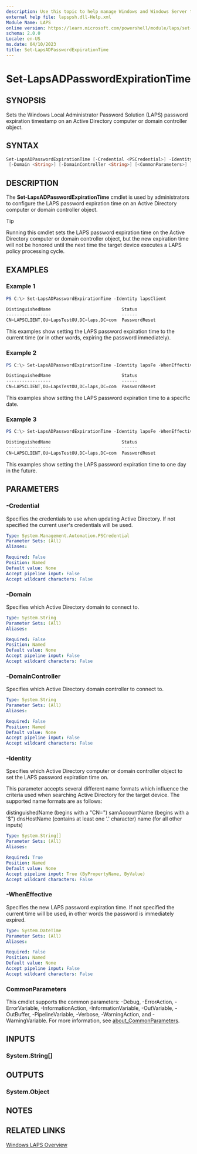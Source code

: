 ```yaml
---
description: Use this topic to help manage Windows and Windows Server technologies with Windows PowerShell.
external help file: lapspsh.dll-Help.xml
Module Name: LAPS
online version: https://learn.microsoft.com/powershell/module/laps/set-lapsadpasswordexpirationtime?view=windowsserver2022-ps&wt.mc_id=ps-gethelp
schema: 2.0.0
Locale: en-US
ms.date: 04/10/2023
title: Set-LapsADPasswordExpirationTime
---
```


# Set-LapsADPasswordExpirationTime

## SYNOPSIS

Sets the Windows Local Administrator Password Solution (LAPS) password expiration timestamp on an
Active Directory computer or domain controller object.

## SYNTAX

```powershell
Set-LapsADPasswordExpirationTime [-Credential <PSCredential>] -Identity <String[]> [-WhenEffective <DateTime>]
 [-Domain <String>] [-DomainController <String>] [<CommonParameters>]
```

## DESCRIPTION

The **Set-LapsADPasswordExpirationTime** cmdlet is used by administrators to configure the LAPS
password expiration time on an Active Directory computer or domain controller object.

> [!TIP]
> Running this cmdlet sets the LAPS password expiration time on the Active Directory computer or
> domain controller object, but the new expiration time will not be honored until the next time the
> target device executes a LAPS policy processing cycle.

## EXAMPLES

### Example 1

```powershell
PS C:\> Set-LapsADPasswordExpirationTime -Identity lapsClient

DistinguishedName                           Status
-----------------                           ------
CN=LAPSCLIENT,OU=LapsTestOU,DC=laps,DC=com  PasswordReset
```

This examples show setting the LAPS password expiration time to the current time (or in other words,
expiring the password immediately).

### Example 2

```powershell
PS C:\> Set-LapsADPasswordExpirationTime -Identity lapsFe -WhenEffective (Get-Date -Date "07/04/2023 13:00:00")

DistinguishedName                           Status
-----------------                           ------
CN=LAPSCLIENT,OU=LapsTestOU,DC=laps,DC=com  PasswordReset
```

This examples show setting the LAPS password expiration time to a specific date.

### Example 3

```powershell
PS C:\> Set-LapsADPasswordExpirationTime -Identity lapsFe -WhenEffective (DateTime::Now.AddDays(1))

DistinguishedName                           Status
-----------------                           ------
CN=LAPSCLIENT,OU=LapsTestOU,DC=laps,DC=com  PasswordReset
```

This examples show setting the LAPS password expiration time to one day in the future.

## PARAMETERS

### -Credential

Specifies the credentials to use when updating Active Directory. If not specified the current user's
credentials will be used.

```yaml
Type: System.Management.Automation.PSCredential
Parameter Sets: (All)
Aliases:

Required: False
Position: Named
Default value: None
Accept pipeline input: False
Accept wildcard characters: False
```

### -Domain

Specifies which Active Directory domain to connect to.

```yaml
Type: System.String
Parameter Sets: (All)
Aliases:

Required: False
Position: Named
Default value: None
Accept pipeline input: False
Accept wildcard characters: False
```

### -DomainController

Specifies which Active Directory domain controller to connect to.

```yaml
Type: System.String
Parameter Sets: (All)
Aliases:

Required: False
Position: Named
Default value: None
Accept pipeline input: False
Accept wildcard characters: False
```

### -Identity

Specifies which Active Directory computer or domain controller object to set the LAPS password
expiration time on.

This parameter accepts several different name formats which influence the criteria used when
searching Active Directory for the target device. The supported name formats are as follows:

distinguishedName (begins with a "CN=")
samAccountName (begins with a '$")
dnsHostName (contains at least one '.' character)
name (for all other inputs)

```yaml
Type: System.String[]
Parameter Sets: (All)
Aliases:

Required: True
Position: Named
Default value: None
Accept pipeline input: True (ByPropertyName, ByValue)
Accept wildcard characters: False
```

### -WhenEffective

Specifies the new LAPS password expiration time. If not specified the current time will be used, in
other words the password is immediately expired.

```yaml
Type: System.DateTime
Parameter Sets: (All)
Aliases:

Required: False
Position: Named
Default value: None
Accept pipeline input: False
Accept wildcard characters: False
```

### CommonParameters

This cmdlet supports the common parameters: -Debug, -ErrorAction, -ErrorVariable,
-InformationAction, -InformationVariable, -OutVariable, -OutBuffer, -PipelineVariable, -Verbose,
-WarningAction, and -WarningVariable. For more information, see
[about_CommonParameters](http://go.microsoft.com/fwlink/?LinkID=113216).

## INPUTS

### System.String[]

## OUTPUTS

### System.Object

## NOTES

## RELATED LINKS

[Windows LAPS Overview](https://go.microsoft.com/fwlink/?linkid=2233901)
